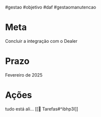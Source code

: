 #gestao #objetivo #daf #gestaomanutencao 
# Meta 
Concluir a integração com o Dealer
# Prazo 
Fevereiro de 2025 
# Ações
tudo está ali...
[[💩 Tarefas#^ibhp3l]]